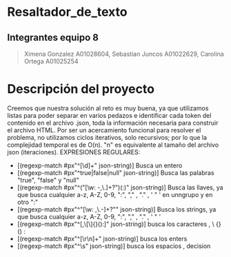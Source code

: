 # Resaltador_de_texto
## Integrantes equipo 8
> Ximena Gonzalez A01028604, Sebastian Juncos A01022629, Carolina Ortega A01025254

# Descripción del proyecto
Creemos que nuestra solución al reto es muy buena, ya que utilizamos listas para poder separar en varios pedazos e identificar cada token del contenido en el archivo .json, toda la información necesaria para construir el archivo HTML.
Por ser un acercamiento funcional para resolver el problema, no utilizamos ciclos iterativos, solo recursivos; por lo que la complejidad temporal es de O(n). "n" es equivalente al tamaño del archivo json (iteraciones).
EXPRESIONES REGULARES:
- [(regexp-match #px"^[\\d]+" json-string)]
Busca un entero
- [(regexp-match #px"^true|false|null" json-string)]
Busca las palabras "true", "false" y "null"
- [(regexp-match #px"^(\"[\\w: -,\\.]+?\")(:)" json-string)]
Busca las llaves, ya que busca cualquier a-z, A-Z, 0-9, ":", "," , "." , ' " ' en unngrupo y en otro ":"
- [(regexp-match #px"^\"[\\w: ,\\.-]+?\"" json-string)]
Busca los strings, ya que busca cualquier a-z, A-Z, 0-9, ":", "," , "." , ' " '
- [(regexp-match #px"^[,\\[\\]{}():]" json-string)]
busca los caracteres , \\ {} () :
- [(regexp-match #px"^[\r\n]+" json-string)]
busca los enters
- [(regexp-match #px"^\\s" json-string)]
busca los espacios
, decision
